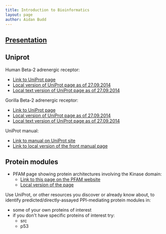 ```yaml
---
title: Introduction to Bioinformatics
layout: page
author: Aidan Budd
---
```


## [Presentation](./presentations/introToBioinformaticsAidanBudd.pdf)

## Uniprot

Human Beta-2 adrenergic receptor:

- [Link to UniProt page](http://www.uniprot.org/uniprot/P07550)
- [Local version of UniProt page as of 27.09.2014](./staticVersionsOfRemotePages/2014_09_27_UniProt_P07550_ADRB2Beta2AdrenergicReceptor.html)
- [Local text version of UniProt page as of 27.09.2014](./staticVersionsOfRemotePages/2014_09_27_UniProt_P07550_ADRB2Beta2AdrenergicReceptor.txt)

Gorilla Beta-2 adrenergic receptor:

- [Link to UniProt page](http://www.uniprot.org/uniprot/G3QRR6)
- [Local version of UniProt page as of 27.09.2014](./staticVersionsOfRemotePages/2014_09_27_UniProt_G3QRR6_GORGO_gorilla_AdrenergicReceptor.html)
- [Local text version of UniProt page as of 27.09.2014](./staticVersionsOfRemotePages/2014_09_27_UniProt_G3QRR6_GORGO_gorilla_AdrenergicReceptor.txt)


UniProt manual:

- [Link to manual on UniProt site](http://www.uniprot.org/help/?fil=section:manual)
- [Link to local version of the front manual page](./staticVersionsOfRemotePages/uniprot_section_manual_in_Help.html)

## Protein modules

- PFAM page showing protein architectures involving the Kinase domain:
    - [Link to this page on the PFAM website](http://pfam.xfam.org/family/PF00069#tabview=tab1)
    - [Local version of the page](./staticVersionsOfRemotePages/Pfam_Family_Pkinase_PF00069_.html)

Use UniProt, or other resources you discover or already know about, to identify predicted/directly-assayed PPI-mediating protein modules in:

- some of your own proteins of interest
- if you don't have specific proteins of interest try:
    - src
    - p53
